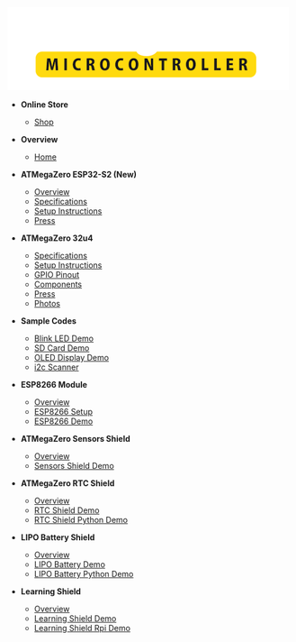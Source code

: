 [![logo](./media/atmegazero_logo_white.png)](/  "ATMegaZero Official Site!")

* **Online Store**
  * [Shop](https://shop.atmegazero.com)

* **Overview**
  * [Home](home.md "ATMegaZero – Documentation")
  
* **ATMegaZero ESP32-S2 (New)**
  * [Overview](atmegazero_esp32s2_overview.md "ATMegaZero - ESP32-S2 Overview")
  * [Specifications](atmegazero_esp32s2_specifications.md "ATMegaZero ESP32-S2 - Specifications")
  * [Setup Instructions](atmegazero_esp32s2_setup_instructions.md "ATMegaZero ESP32-S2 – Setup Instructions")
  * [Press](atmegazero_esp32s2_press.md "ATMegaZero ESP32-S2 - Press")

* **ATMegaZero 32u4**
  * [Specifications](specifications.md "ATMegaZero - Specifications")
  * [Setup Instructions](setup_instructions.md "ATMegaZero – Setup Instructions")
  * [GPIO Pinout](gpio_pinout.md "ATMegaZero - GPIO Pinout")
  * [Components](components.md "ATMegaZero - Components")
  * [Press](press.md "ATMegaZero - Press")
  * [Photos](photos.md "ATMegaZero - Photos")
  
* **Sample Codes**
  * [Blink LED Demo](blink_demo.md "ATMegaZero - Blink LED Sample Code")
  * [SD Card Demo](sd_card_demo.md "ATMegaZero - SD Card Sample Code")
  * [OLED Display Demo](oled_display_demo.md "ATMegaZero - OLED Display Sample Code")
  * [i2c Scanner](i2c_scanner.md "ATMegaZero - i2c Scanner Sample Code")
* **ESP8266 Module**
  * [Overview](esp8266_overview.md "ATMegaZero - ESP8266 Overview")
  * [ESP8266 Setup](esp8266_setup.md "ATMegaZero - ESP8266 Setup Instructions")
  * [ESP8266 Demo](esp8266_demo.md "ATMegaZero - ESP8266 Sample Code")

* **ATMegaZero Sensors Shield**
  * [Overview](atmegazero_sensors_shield_overview.md "ATMegaZero - Sensors Shield Overview")
  * [Sensors Shield Demo](atmegazero_sensors_shield_demo.md "ATMegaZero - Sensors Shield Sample Code")

* **ATMegaZero RTC Shield**
  * [Overview](atmegazero_rtc_shield_overview.md "ATMegaZero - RTC Shield Overview")
  * [RTC Shield Demo](atmegazero_rtc_shield_demo.md "ATMegaZero - RTC Shield Sample Code")
  * [RTC Shield Python Demo](atmegazero_rtc_shield_rpi_demo.md "ATMegaZero - RTC Shield Python Sample Code")
* **LIPO Battery Shield**
  * [Overview](lipo_battery_overview.md "ATMegaZero – LIPO Battery Overview")
  * [LIPO Battery Demo](lipo_battery_demo.md "ATMegaZero - LIPO Battery Shield Sample Code")
  * [LIPO Battery Python Demo](lipo_battery_python_demo.md "ATMegaZero - LIPO Battery Shield Python Sample Code")

* **Learning Shield**
  * [Overview](atmegazero_learning_shield.md "ATMegaZero - Learning Shield")
  * [Learning Shield Demo](atmegazero_learning_shield_demo.md "ATMegaZero - Learning Shield Sample Code")
  * [Learning Shield Rpi Demo](atmegazero_learning_shield_rpi_demo.md "ATMegaZero - Learning Shield Sample Code for the Raspberry Pi")